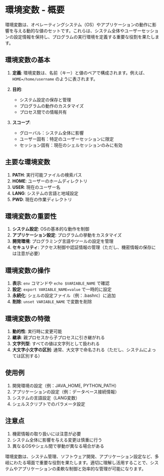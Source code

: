 # 環境変数 - 概要

環境変数は、オペレーティングシステム（OS）やアプリケーションの動作に影響を与える動的な値のセットです。これらは、システム全体やユーザーセッションの設定情報を保持し、プログラムの実行環境を定義する重要な役割を果たします。

## 環境変数の基本

1. **定義**: 
   環境変数は、名前（キー）と値のペアで構成されます。例えば、`HOME=/home/username` のように表されます。

2. **目的**:
   - システム設定の保存と管理
   - プログラムの動作のカスタマイズ
   - プロセス間での情報共有

3. **スコープ**:
   - グローバル：システム全体に影響
   - ユーザー固有：特定のユーザーセッションに限定
   - セッション固有：現在のシェルセッションのみに有効

## 主要な環境変数

1. **PATH**: 実行可能ファイルの検索パス
2. **HOME**: ユーザーのホームディレクトリ
3. **USER**: 現在のユーザー名
4. **LANG**: システムの言語と地域設定
5. **PWD**: 現在の作業ディレクトリ

## 環境変数の重要性

1. **システム設定**: OSの基本的な動作を制御
2. **アプリケーション設定**: プログラムの挙動をカスタマイズ
3. **開発環境**: プログラミング言語やツールの設定を管理
4. **セキュリティ**: アクセス制御や認証情報の管理（ただし、機密情報の保存には注意が必要）

## 環境変数の操作

1. **表示**: `env` コマンドや `echo $VARIABLE_NAME` で確認
2. **設定**: `export VARIABLE_NAME=value` で一時的に設定
3. **永続化**: シェルの設定ファイル（例：.bashrc）に追加
4. **削除**: `unset VARIABLE_NAME` で変数を削除

## 環境変数の特徴

1. **動的性**: 実行時に変更可能
2. **継承**: 親プロセスから子プロセスに引き継がれる
3. **文字列型**: すべての値は文字列として扱われる
4. **大文字小文字の区別**: 通常、大文字で命名される（ただし、システムによっては区別する）

## 使用例

1. 開発環境の設定（例：JAVA_HOME, PYTHON_PATH）
2. アプリケーションの設定（例：データベース接続情報）
3. システムの言語設定（LANG変数）
4. シェルスクリプトでのパラメータ設定

## 注意点

1. 機密情報の取り扱いには注意が必要
2. システム全体に影響を与える変更は慎重に行う
3. 異なるOSやシェル間で挙動が異なる場合がある

環境変数は、システム管理、ソフトウェア開発、アプリケーション設定など、多岐にわたる場面で重要な役割を果たします。適切に理解し活用することで、システムやアプリケーションの柔軟な制御と効率的な管理が可能になります。
